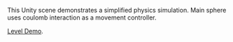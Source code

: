 This Unity scene demonstrates a simplified physics simulation. Main sphere uses coulomb interaction as a movement controller.

[Level Demo](http://coulomb-level.s3-website-eu-west-1.amazonaws.com/).

